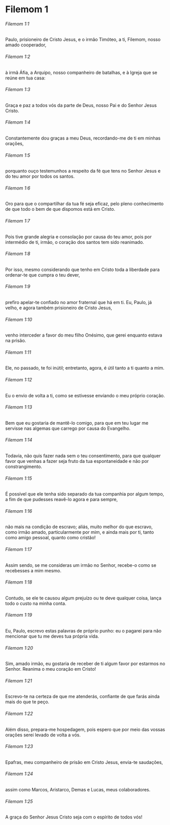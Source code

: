 # Filemom 1

###### Filemom 1:1

Paulo, prisioneiro de Cristo Jesus, e o irmão Timóteo, a ti, Filemom, nosso amado cooperador,

###### Filemom 1:2

à irmã Áfia, a Arquipo, nosso companheiro de batalhas, e à Igreja que se reúne em tua casa:

###### Filemom 1:3

Graça e paz a todos vós da parte de Deus, nosso Pai e do Senhor Jesus Cristo.

###### Filemom 1:4

Constantemente dou graças a meu Deus, recordando-me de ti em minhas orações,

###### Filemom 1:5

porquanto ouço testemunhos a respeito da fé que tens no Senhor Jesus e do teu amor por todos os santos.

###### Filemom 1:6

Oro para que o compartilhar da tua fé seja eficaz, pelo pleno conhecimento de que todo o bem de que dispomos está em Cristo.

###### Filemom 1:7

Pois tive grande alegria e consolação por causa do teu amor, pois por intermédio de ti, irmão, o coração dos santos tem sido reanimado.

###### Filemom 1:8

Por isso, mesmo considerando que tenho em Cristo toda a liberdade para ordenar-te que cumpra o teu dever,

###### Filemom 1:9

prefiro apelar-te confiado no amor fraternal que há em ti. Eu, Paulo, já velho, e agora também prisioneiro de Cristo Jesus,

###### Filemom 1:10

venho interceder a favor do meu filho Onésimo, que gerei enquanto estava na prisão.

###### Filemom 1:11

Ele, no passado, te foi inútil; entretanto, agora, é útil tanto a ti quanto a mim.

###### Filemom 1:12

Eu o envio de volta a ti, como se estivesse enviando o meu próprio coração.

###### Filemom 1:13

Bem que eu gostaria de mantê-lo comigo, para que em teu lugar me servisse nas algemas que carrego por causa do Evangelho.

###### Filemom 1:14

Todavia, não quis fazer nada sem o teu consentimento, para que qualquer favor que venhas a fazer seja fruto da tua espontaneidade e não por constrangimento.

###### Filemom 1:15

É possível que ele tenha sido separado da tua companhia por algum tempo, a fim de que pudesses reavê-lo agora e para sempre,

###### Filemom 1:16

não mais na condição de escravo; aliás, muito melhor do que escravo, como irmão amado, particularmente por mim, e ainda mais por ti, tanto como amigo pessoal, quanto como cristão!

###### Filemom 1:17

Assim sendo, se me consideras um irmão no Senhor, recebe-o como se recebesses a mim mesmo.

###### Filemom 1:18

Contudo, se ele te causou algum prejuízo ou te deve qualquer coisa, lança todo o custo na minha conta.

###### Filemom 1:19

Eu, Paulo, escrevo estas palavras de próprio punho: eu o pagarei para não mencionar que tu me deves tua própria vida.

###### Filemom 1:20

Sim, amado irmão, eu gostaria de receber de ti algum favor por estarmos no Senhor. Reanima o meu coração em Cristo!

###### Filemom 1:21

Escrevo-te na certeza de que me atenderás, confiante de que farás ainda mais do que te peço.

###### Filemom 1:22

Além disso, prepara-me hospedagem, pois espero que por meio das vossas orações serei levado de volta a vós.

###### Filemom 1:23

Epafras, meu companheiro de prisão em Cristo Jesus, envia-te saudações,

###### Filemom 1:24

assim como Marcos, Aristarco, Demas e Lucas, meus colaboradores.

###### Filemom 1:25

A graça do Senhor Jesus Cristo seja com o espírito de todos vós!


